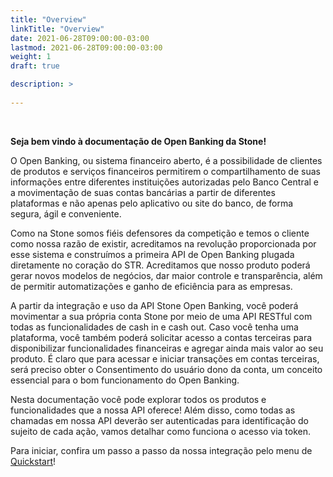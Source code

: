 ```yaml
---
title: "Overview"
linkTitle: "Overview"
date: 2021-06-28T09:00:00-03:00
lastmod: 2021-06-28T09:00:00-03:00
weight: 1
draft: true

description: >
    
---
```

<br>

**Seja bem vindo à documentação de Open Banking da Stone!**
<br>

O Open Banking, ou sistema financeiro aberto, é a possibilidade de clientes de produtos e serviços financeiros permitirem o compartilhamento de suas informações entre diferentes instituições autorizadas pelo Banco Central e a movimentação de suas contas bancárias a partir de diferentes plataformas e não apenas pelo aplicativo ou site do banco, de forma segura, ágil e conveniente.

Como na Stone somos fiéis defensores da competição e temos o cliente como nossa razão de existir, acreditamos na revolução proporcionada por esse sistema e construímos a primeira API de Open Banking plugada diretamente no coração do STR. Acreditamos que nosso produto poderá gerar novos modelos de negócios, dar maior controle e transparência, além de permitir automatizações e ganho de eficiência para as empresas. 

A partir da integração e uso da API Stone Open Banking, você poderá movimentar a sua própria conta Stone por meio de uma API RESTful  com todas as funcionalidades de cash in e cash out. Caso você tenha uma plataforma, você também poderá solicitar acesso a contas terceiras para disponibilizar funcionalidades financeiras e agregar ainda mais valor ao seu produto. É claro que para acessar e iniciar transações em contas terceiras, será preciso obter o Consentimento do usuário dono da conta, um conceito essencial para o bom funcionamento do Open Banking.

Nesta documentação você pode explorar todos os produtos e funcionalidades que a nossa API oferece! Além disso, como todas as chamadas em nossa API deverão ser autenticadas para identificação  do sujeito de cada ação, vamos detalhar como funciona o acesso via token. 
<br>

Para iniciar, confira um passo a passo da nossa integração pelo menu de [Quickstart](/docs/guias/stone-open-banking/quickstart-de-integracao/)! 
